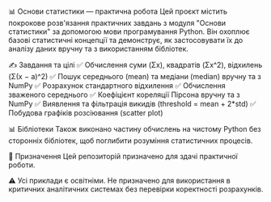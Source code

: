 📊 Основи статистики — практична робота
Цей проєкт містить покрокове розв'язання практичних завдань з модуля "Основи статистики" за допомогою мови програмування Python. Він охоплює базові статистичні концепції та демонструє, як застосовувати їх до аналізу даних вручну та з використанням бібліотек.

✍️ Завдання та цілі
✅ Обчислення суми (Σx), квадратів (Σx^2), відхилень (Σ(x − a)^2)
✅ Пошук середнього (mean) та медіани (median) вручну та з NumPy
✅ Розрахунок стандартного відхилення
✅ Обчислення зваженого середнього
✅ Коефіцієнт кореляції Пірсона вручну та з NumPy
✅ Виявлення та фільтрація викидів (threshold = mean + 2*std)
✅ Побудова графіків розсіювання (scatter plot)

📊 Бібліотеки
Також виконано частину обчислень на чистому Python без сторонніх бібліотек, щоб поглибити розуміння статистичних процесів.

📖 Призначення
Цей репозиторій призначено для здачі практичної роботи.

⚠️ Усі приклади є освітніми. Не призначено для використання в критичних аналітичних системах без перевірки коректності розрахунків.
